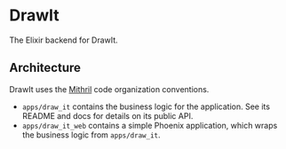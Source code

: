 # DrawIt

The Elixir backend for DrawIt.

## Architecture

DrawIt uses the
[Mithril](https://github.com/infinitered/mithril) code organization
conventions.

- `apps/draw_it` contains the business logic for the application.
  See its README and docs for details on its public API.
- `apps/draw_it_web` contains a simple Phoenix application, which
  wraps the business logic from `apps/draw_it`.
